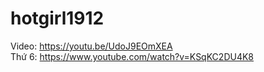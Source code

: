 # hotgirl1912
Video: https://youtu.be/UdoJ9EOmXEA
<br/>
Thứ 6: https://www.youtube.com/watch?v=KSqKC2DU4K8
